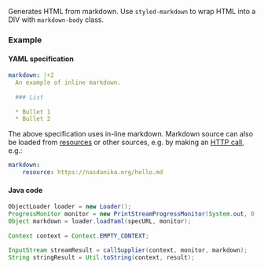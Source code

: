 Generates HTML from markdown. Use ``styled-markdown`` to wrap HTML into a DIV with ``markdown-body`` class.

### Example

#### YAML specification

```yaml
markdown: |+2 
  An example of inline markdown.
  
  ### List 
  
  * Bullet 1
  * Bullet 2 
```

The above specification uses in-line markdown. Markdown source can also be loaded from [resources](resource.html) or other sources, e.g. by making an [HTTP call](http-call.html), e.g.:

```yaml
markdown: 
    resource: https://nasdanika.org/hello.md
```

#### Java code

```java
ObjectLoader loader = new Loader();
ProgressMonitor monitor = new PrintStreamProgressMonitor(System.out, 0, 4, false);
Object markdown = loader.loadYaml(specURL, monitor);
		
Context context = Context.EMPTY_CONTEXT;
		
InputStream streamResult = callSupplier(context, monitor, markdown);
String stringResult = Util.toString(context, result);
```                
